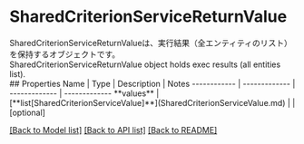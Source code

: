 # SharedCriterionServiceReturnValue

<div lang=\"ja\">SharedCriterionServiceReturnValueは、実行結果（全エンティティのリスト）を保持するオブジェクトです。</div> <div lang=\"en\">SharedCriterionServiceReturnValue object holds exec results (all entities list).</div> 
## Properties
Name | Type | Description | Notes
------------ | ------------- | ------------- | -------------
**values** | [**list[SharedCriterionServiceValue]**](SharedCriterionServiceValue.md) |  | [optional] 

[[Back to Model list]](../README.md#documentation-for-models) [[Back to API list]](../README.md#documentation-for-api-endpoints) [[Back to README]](../README.md)


